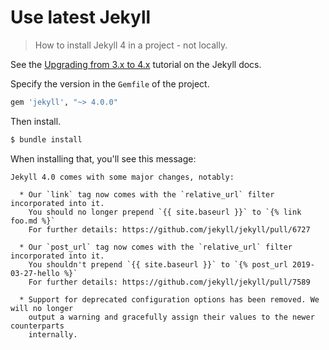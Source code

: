 # Use latest Jekyll
> How to install Jekyll 4 in a project - not locally.

See the [Upgrading from 3.x to 4.x](https://jekyllrb.com/docs/upgrading/3-to-4/) tutorial on the Jekyll docs.

Specify the version in the `Gemfile` of the project.

```ruby
gem 'jekyll', "~> 4.0.0"
```

Then install.

```sh
$ bundle install
```

When installing that, you'll see this message:

```
Jekyll 4.0 comes with some major changes, notably:

  * Our `link` tag now comes with the `relative_url` filter incorporated into it.
    You should no longer prepend `{{ site.baseurl }}` to `{% link foo.md %}`
    For further details: https://github.com/jekyll/jekyll/pull/6727

  * Our `post_url` tag now comes with the `relative_url` filter incorporated into it.
    You shouldn't prepend `{{ site.baseurl }}` to `{% post_url 2019-03-27-hello %}`
    For further details: https://github.com/jekyll/jekyll/pull/7589

  * Support for deprecated configuration options has been removed. We will no longer
    output a warning and gracefully assign their values to the newer counterparts
    internally.
```

